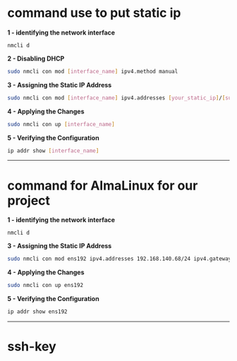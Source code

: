 # command use to put static ip

**1 - identifying the network interface** 
```
nmcli d
```

**2 - Disabling DHCP**
```bash
sudo nmcli con mod [interface_name] ipv4.method manual
```

**3 - Assigning the Static IP Address**
```bash
sudo nmcli con mod [interface_name] ipv4.addresses [your_static_ip]/[subnet_mask] ipv4.gateway [gateway_ip] ipv4.dns [dns_servers]
```

**4 - Applying the Changes**
```bash
sudo nmcli con up [interface_name]
```

**5 - Verifying the Configuration**
```bash
ip addr show [interface_name]
```
-------------------------------------------------------------------------------


# command for AlmaLinux for our project

**1 - identifying the network interface** 
```
nmcli d
```

**3 - Assigning the Static IP Address**
```bash
sudo nmcli con mod ens192 ipv4.addresses 192.168.140.68/24 ipv4.gateway 168.168.140.1 ipv4.dns 8.8.8.8
```

**4 - Applying the Changes**
```bash
sudo nmcli con up ens192
```

**5 - Verifying the Configuration**
```bash
ip addr show ens192
```

---------------------------------------------------------------------

# ssh-key



